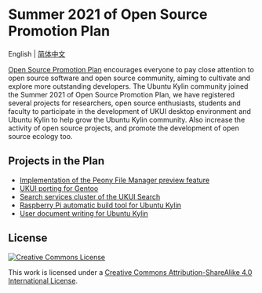 # Summer 2021 of Open Source Promotion Plan

English | [简体中文]

[Open Source Promotion Plan] encourages everyone to pay close attention to open source software and open source community, aiming to cultivate and explore more outstanding developers.  The Ubuntu Kylin community joined the Summer 2021 of Open Source Promotion Plan, we have registered several projects for researchers, open source enthusiasts, students and faculty to participate in the development of UKUI desktop environment and Ubuntu Kylin to help grow the Ubuntu Kylin community.  Also  increase the activity of open source projects, and promote the development of open source ecology too.

[简体中文]: ../README.md
[Open Source Promotion Plan]: https://summer.iscas.ac.cn/#/homepage

## Projects in the Plan

* [Implementation of the Peony File Manager preview feature]
* [UKUI porting for Gentoo]
* [Search services cluster of the UKUI Search]
* [Raspberry Pi automatic build tool for Ubuntu Kylin]
* [User document writing for Ubuntu Kylin]

[Implementation of the Peony File Manager preview feature]: ./Implementation&#32;of&#32;the&#32;Peony&#32;File&#32;Manager&#32;preview&#32;feature.md
[UKUI porting for Gentoo]: ./UKUI&#32;porting&#32;for&#32;Gentoo.md
[Search services cluster of the UKUI Search]: ./Search&#32;services&#32;cluster&#32;of&#32;the&#32;UKUI&#32;Search.md
[Raspberry Pi automatic build tool for Ubuntu Kylin]: ./Raspberry&#32;Pi&#32;automatic&#32;build&#32;tool&#32;for&#32;Ubuntu&#32;Kylin.md
[User document writing for Ubuntu Kylin]: ./User&#32;document&#32;writing&#32;for&#32;Ubuntu&#32;Kylin.md

## License

[![Creative Commons License](https://i.creativecommons.org/l/by-sa/4.0/88x31.png)](http://creativecommons.org/licenses/by-sa/4.0/)

This work is licensed under a [Creative Commons Attribution-ShareAlike 4.0 International License].

[Creative Commons Attribution-ShareAlike 4.0 International License]: http://creativecommons.org/licenses/by-sa/4.0/